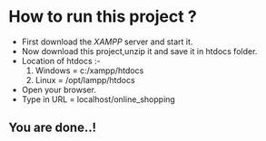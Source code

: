 # How to run this project ?
- First download the *XAMPP* server and start it.
- Now download this project,unzip it and save it in htdocs folder.
- Location of htdocs :-  
    1. Windows = c:/xampp/htdocs
    2. Linux = /opt/lampp/htdocs
- Open your browser.
- Type in URL = localhost/online_shopping

## You are done..! ##
